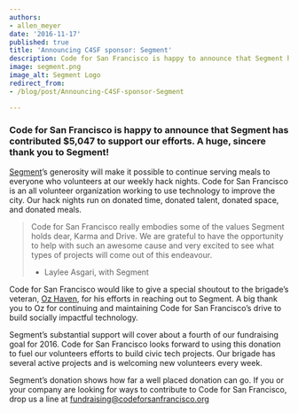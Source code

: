 ```yaml
---
authors:
- allen_meyer
date: '2016-11-17'
published: true
title: 'Announcing C4SF sponsor: Segment'
description: Code for San Francisco is happy to announce that Segment has contributed $5,047 to support our efforts. A huge, sincere thank you to Segment!
image: segment.png
image_alt: Segment Logo
redirect_from:
- /blog/post/Announcing-C4SF-sponsor-Segment

---
```


### Code for San Francisco is happy to announce that Segment has contributed $5,047 to support our efforts. A huge, sincere thank you to Segment!

[Segment](https://segment.com)’s generosity will make it possible to continue serving meals to everyone who volunteers at our weekly hack nights. Code for San Francisco is an all volunteer organization working to use technology to improve the city. Our hack nights run on donated time, donated talent, donated space, and donated meals. 

> Code for San Francisco really embodies some of the values Segment holds dear, Karma and Drive. We are grateful to have the opportunity to help with such an awesome cause and very excited to see what types of projects will come out of this endeavour.
> - Laylee Asgari, with Segment

Code for San Francisco would like to give a special shoutout to the brigade’s veteran, [Oz Haven](https://github.com/therebelrobot), for his efforts in reaching out to Segment. A big thank you to Oz for continuing and maintaining Code for San Francisco’s drive to build socially impactful technology.

Segment’s substantial support will cover about a fourth of our fundraising goal for 2016. Code for San Francisco looks forward to using this donation to fuel our volunteers efforts to build civic tech projects. Our brigade has several active projects and is welcoming new volunteers every week.

Segment’s donation shows how far a well placed donation can go. If you or your company are looking for ways to contribute to Code for San Francisco, drop us a line at [fundraising@codeforsanfrancisco.org](mailto:fundraising@codeforsanfrancisco.org)
